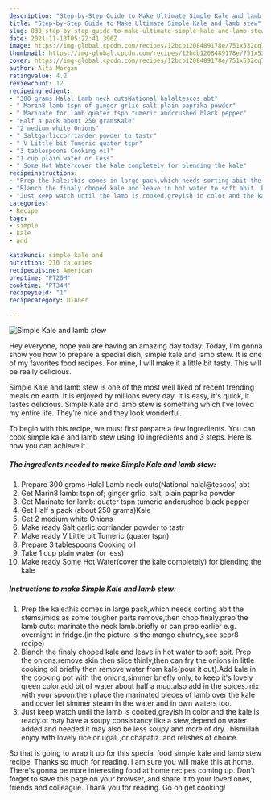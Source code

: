 ```yaml
---
description: "Step-by-Step Guide to Make Ultimate Simple Kale and lamb stew"
title: "Step-by-Step Guide to Make Ultimate Simple Kale and lamb stew"
slug: 830-step-by-step-guide-to-make-ultimate-simple-kale-and-lamb-stew
date: 2021-11-13T05:22:41.396Z
image: https://img-global.cpcdn.com/recipes/12bcb1208489178e/751x532cq70/simple-kale-and-lamb-stew-recipe-main-photo.jpg
thumbnail: https://img-global.cpcdn.com/recipes/12bcb1208489178e/751x532cq70/simple-kale-and-lamb-stew-recipe-main-photo.jpg
cover: https://img-global.cpcdn.com/recipes/12bcb1208489178e/751x532cq70/simple-kale-and-lamb-stew-recipe-main-photo.jpg
author: Alta Morgan
ratingvalue: 4.2
reviewcount: 12
recipeingredient:
- "300 grams Halal Lamb neck cutsNational halaltescos abt"
- " Marin8 lamb tspn of ginger grlic salt plain paprika powder"
- " Marinate for lamb quater tspn tumeric andcrushed black pepper"
- "Half a pack about 250 gramsKale"
- "2 medium white Onions"
- " Saltgarliccorriander powder to tastr"
- " V Little bit Tumeric quater tspn"
- "3 tablespoons Cooking oil"
- "1 cup plain water or less"
- " Some Hot Watercover the kale completely for blending the kale"
recipeinstructions:
- "Prep the kale:this comes in large pack,which needs sorting abit the stems/mids as some tougher parts remove,then chop finaly.prep the lamb cuts: marinate the neck lamb.briefly or can prep earlier e.g. overnight in fridge.(in the picture is the mango chutney,see sepr8 recipe)"
- "Blanch the finaly choped kale and leave in hot water to soft abit. Prep the onions:remove skin then slice thinly,then can fry the onions in little cooking oil briefly then remove water from kale(pour it out).Add kale in the cooking pot with the onions,simmer briefly only, to keep it&#39;s lovely green color,add bit of water about half a mug.also add in the spices.mix with your spoon.then place the marinated pieces of lamb over the kale and cover let simmer steam in the water and in own waters too."
- "Just keep watch until the lamb is cooked,greyish in color and the kale is ready.ot may have a soupy consistancy like a stew,depend on water added and needed.it may also be less soupy and more of dry.. bismillah enjoy with lovely rice or ugali.,or chapatiz. and relishes of choice."
categories:
- Recipe
tags:
- simple
- kale
- and

katakunci: simple kale and 
nutrition: 210 calories
recipecuisine: American
preptime: "PT20M"
cooktime: "PT34M"
recipeyield: "1"
recipecategory: Dinner

---
```



![Simple Kale and lamb stew](https://img-global.cpcdn.com/recipes/12bcb1208489178e/751x532cq70/simple-kale-and-lamb-stew-recipe-main-photo.jpg)

Hey everyone, hope you are having an amazing day today. Today, I'm gonna show you how to prepare a special dish, simple kale and lamb stew. It is one of my favorites food recipes. For mine, I will make it a little bit tasty. This will be really delicious.



Simple Kale and lamb stew is one of the most well liked of recent trending meals on earth. It is enjoyed by millions every day. It is easy, it's quick, it tastes delicious. Simple Kale and lamb stew is something which I've loved my entire life. They're nice and they look wonderful.


To begin with this recipe, we must first prepare a few ingredients. You can cook simple kale and lamb stew using 10 ingredients and 3 steps. Here is how you can achieve it.

<!--inarticleads1-->

##### The ingredients needed to make Simple Kale and lamb stew:

1. Prepare 300 grams Halal Lamb neck cuts(National halal@tescos) abt
1. Get  Marin8 lamb: tspn of; ginger grlic, salt, plain paprika powder
1. Get  Marinate for lamb: quater tspn tumeric andcrushed black pepper
1. Get Half a pack (about 250 grams)Kale
1. Get 2 medium white Onions
1. Make ready  Salt,garlic,corriander powder to tastr
1. Make ready  V Little bit Tumeric (quater tspn)
1. Prepare 3 tablespoons Cooking oil
1. Take 1 cup plain water (or less)
1. Make ready  Some Hot Water(cover the kale completely) for blending the kale




<!--inarticleads2-->

##### Instructions to make Simple Kale and lamb stew:

1. Prep the kale:this comes in large pack,which needs sorting abit the stems/mids as some tougher parts remove,then chop finaly.prep the lamb cuts: marinate the neck lamb.briefly or can prep earlier e.g. overnight in fridge.(in the picture is the mango chutney,see sepr8 recipe)
1. Blanch the finaly choped kale and leave in hot water to soft abit. Prep the onions:remove skin then slice thinly,then can fry the onions in little cooking oil briefly then remove water from kale(pour it out).Add kale in the cooking pot with the onions,simmer briefly only, to keep it&#39;s lovely green color,add bit of water about half a mug.also add in the spices.mix with your spoon.then place the marinated pieces of lamb over the kale and cover let simmer steam in the water and in own waters too.
1. Just keep watch until the lamb is cooked,greyish in color and the kale is ready.ot may have a soupy consistancy like a stew,depend on water added and needed.it may also be less soupy and more of dry.. bismillah enjoy with lovely rice or ugali.,or chapatiz. and relishes of choice.




So that is going to wrap it up for this special food simple kale and lamb stew recipe. Thanks so much for reading. I am sure you will make this at home. There's gonna be more interesting food at home recipes coming up. Don't forget to save this page on your browser, and share it to your loved ones, friends and colleague. Thank you for reading. Go on get cooking!
